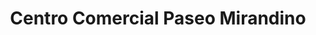 ---
title: "Centro Comercial Paseo Mirandino"
url: /los-teques/centro-comercial-paseo-mirandino/
shop: centro comercial
---